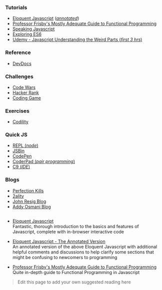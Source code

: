### Tutorials
- [Eloquent Javascript](http://www.eloquentjavascript.net) ([*annotated*](https://watchandcode.com/courses/eloquent-javascript-the-annotated-version))
- [Professor Frisby's Mostly Adequate Guide to Functional Programming](https://github.com/DrBoolean/mostly-adequate-guide)
- [Speaking Javascript](http://speakingjs.com/es5/)
- [Exploring ES6](http://exploringjs.com/es6/)
- [Udemy - Javascript Understanding the Weird Parts (*first 3 hrs*)](https://www.youtube.com/watch?v=Bv_5Zv5c-Ts)

### Reference
- [DevDocs](http://devdocs.io)

### Challenges
- [Code Wars](http://codewars.com)
- [Hacker Rank](https://hackerrank.com)
- [Coding Game](http://codingame.com)

### Exercises
- [Codility](https://codility.com/programmers/lessons/)

### Quick JS
- [REPL (*node*)](http://repl.it/languages/JavaScript/)
- [JSBin](http://jsbin.com)
- [CodePen](http://codepen.io)
- [CoderPad (*pair programming*)](http://coderpad.io)
- [C9 (*IDE*)](http://c9.io)

### Blogs
- [Perfection Kills](http://perfectionkills.com/)
- [2ality](http://www.2ality.com)
- [John Resig Blog](http://ejohn.org/category/blog/)
- [Addy Osmani Blog](http://addyosmani.com/blog/)

## []()
* [Eloquent Javascript](http://www.eloquentjavascript.net)   
Fantastic, thorough introduction to the basics and features of Javascript, complete with in-browser interactive code

* [Eloquent Javascript - The Annotated Version](https://watchandcode.com/courses/eloquent-javascript-the-annotated-version)   
An annotated version of the above Eloquent Javascript with additional helpful comments and discussions to help clarify some sections that might be confusing to newcomers to programming

* [Professor Frisby's Mostly Adequate Guide to Functional Programming](https://github.com/DrBoolean/mostly-adequate-guide)   
Quite in-depth guide to Functional Programming in Javascript

> Edit this page to add your own suggested reading here

